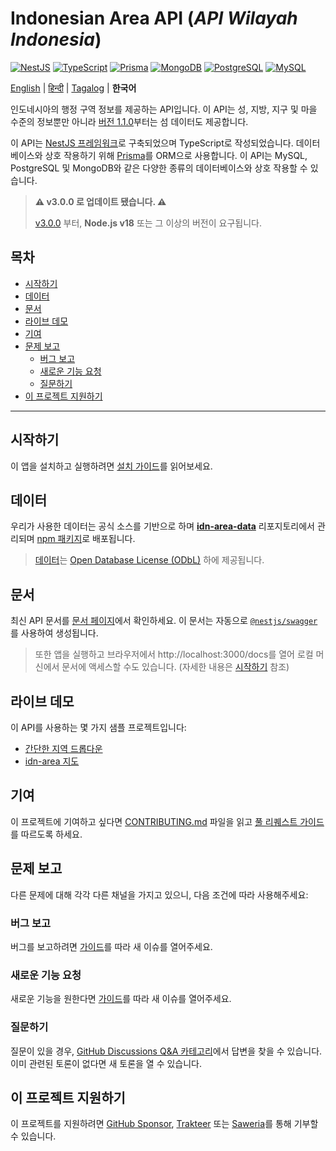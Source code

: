 <h1 align="">Indonesian Area API (<i>API Wilayah Indonesia</i>)</h1>

<p>
  <a href="https://nestjs.com"><img alt="NestJS" src="https://img.shields.io/badge/-NestJS-ea2845?style=flat-square&logo=nestjs&logoColor=white" /></a>
  <a href="https://www.typescriptlang.org"><img alt="TypeScript" src="https://img.shields.io/badge/-TypeScript-007ACC?style=flat-square&logo=typescript&logoColor=white" /></a>
  <a href="https://www.prisma.io"><img alt="Prisma" src="https://img.shields.io/badge/-Prisma-1B222D?style=flat-square&logo=prisma&logoColor=white" /></a>
  <a href="https://www.mongodb.com"><img alt="MongoDB" src="https://img.shields.io/badge/-MongoDB-47A248?style=flat-square&logo=mongodb&logoColor=white" /></a>
  <a href="https://www.postgresql.org"><img alt="PostgreSQL" src="https://img.shields.io/badge/-PostgreSQL-657991?style=flat-square&logo=postgresql&logoColor=white" /></a>
  <a href="https://www.mysql.com"><img alt="MySQL" src="https://img.shields.io/badge/-MySQL-00688F?style=flat-square&logo=mysql&logoColor=white" /></a>
</p>

[English](../README.md) | [हिन्दी](README_hi.md) | [Tagalog](README_tl.md) | **한국어**

인도네시아의 행정 구역 정보를 제공하는 API입니다. 이 API는 성, 지방, 지구 및 마을 수준의 정보뿐만 아니라 [버전 1.1.0](https://github.com/fityannugroho/idn-area/releases/tag/v1.1.0)부터는 섬 데이터도 제공합니다.

이 API는 [NestJS 프레임워크](https://nestjs.com)로 구축되었으며 TypeScript로 작성되었습니다. 데이터베이스와 상호 작용하기 위해 [Prisma](https://www.prisma.io)를 ORM으로 사용합니다. 이 API는 MySQL, PostgreSQL 및 MongoDB와 같은 다양한 종류의 데이터베이스와 상호 작용할 수 있습니다.

> **⚠️ v3.0.0 로 업데이트 됐습니다. ⚠️**
>
> [v3.0.0](https://github.com/fityannugroho/idn-area/releases/tag/v3.0.0) 부터, **Node.js v18** 또는 그 이상의 버전이 요구됩니다.

<h2>목차</h2>

- [시작하기](#시작하기)
- [데이터](#데이터)
- [문서](#문서)
- [라이브 데모](#라이브-데모)
- [기여](#기여)
- [문제 보고](#문제-보고)
  - [버그 보고](#버그-보고)
  - [새로운 기능 요청](#새로운-기능-요청)
  - [질문하기](#질문하기)
- [이 프로젝트 지원하기](#이-프로젝트-지원하기)

---

## 시작하기

이 앱을 설치하고 실행하려면 [설치 가이드](docs/installation.md)를 읽어보세요.

## 데이터

우리가 사용한 데이터는 공식 소스를 기반으로 하며 [**idn-area-data**](https://github.com/fityannugroho/idn-area-data) 리포지토리에서 관리되며 [npm 패키지](https://www.npmjs.com/package/idn-area-data)로 배포됩니다.

> [데이터](https://github.com/fityannugroho/idn-area-data/tree/main/data)는 [Open Database License (ODbL)](https://github.com/fityannugroho/idn-area-data/blob/main/data/LICENSE.md) 하에 제공됩니다.

## 문서

최신 API 문서를 [문서 페이지](https://idn-area.cyclic.app/docs)에서 확인하세요. 이 문서는 자동으로 [`@nestjs/swagger`](https://docs.nestjs.com/openapi/introduction)를 사용하여 생성됩니다.

> 또한 앱을 실행하고 브라우저에서 http://localhost:3000/docs를 열어 로컬 머신에서 문서에 액세스할 수도 있습니다. (자세한 내용은 [시작하기](#getting-started) 참조)

## 라이브 데모

이 API를 사용하는 몇 가지 샘플 프로젝트입니다:

- [간단한 지역 드롭다운](https://github.com/fityannugroho/idn-area-example)
- [idn-area 지도](https://github.com/fityannugroho/idn-area-map)

## 기여

이 프로젝트에 기여하고 싶다면 [CONTRIBUTING.md](CONTRIBUTING.md) 파일을 읽고 [풀 리퀘스트 가이드](CONTRIBUTING.md#submitting-a-pull-request)를 따르도록 하세요.

## 문제 보고

다른 문제에 대해 각각 다른 채널을 가지고 있으니, 다음 조건에 따라 사용해주세요:

### 버그 보고
버그를 보고하려면 [가이드](CONTRIBUTING.md#submitting-an-issue)를 따라 새 이슈를 열어주세요.

### 새로운 기능 요청
새로운 기능을 원한다면 [가이드](CONTRIBUTING.md#submitting-an-issue)를 따라 새 이슈를 열어주세요.

### 질문하기
질문이 있을 경우, [GitHub Discussions Q&A 카테고리](https://github.com/fityannugroho/idn-area/discussions/categories/q-a)에서 답변을 찾을 수 있습니다. 이미 관련된 토론이 없다면 새 토론을 열 수 있습니다.

## 이 프로젝트 지원하기

이 프로젝트를 지원하려면 [GitHub Sponsor](https://github.com/sponsors/fityannugroho), [Trakteer](https://trakteer.id/fityannugroho/tip) 또는 [Saweria](https://saweria.co/fityannugroho)를 통해 기부할 수 있습니다.